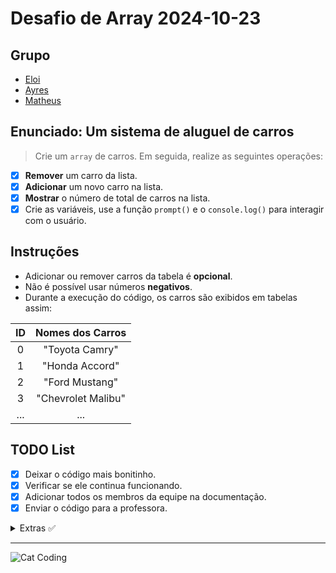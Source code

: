 <!-- markdownlint-disable MD033 -->

# Desafio de Array 2024-10-23

## Grupo

- [Eloi](https://github.com/Eloi-0001)
- [Ayres](https://github.com/Kacaii)
- [Matheus](https://github.com/eumatheuslucena)

## Enunciado: Um sistema de aluguel de carros

> Crie um `array` de carros. Em seguida, realize as seguintes operações:

- [x] **Remover** um carro da lista.
- [x] **Adicionar** um novo carro na lista.
- [x] **Mostrar** o número de total de carros na lista.
- [x] Crie as variáveis, use a função `prompt()` e o `console.log()`
      para interagir com o usuário.

## Instruções

- Adicionar ou remover carros da tabela é **opcional**.
- Não é possível usar números **negativos**.
- Durante a execução do código, os carros são exibidos em tabelas assim:

| ID  |  Nomes dos Carros  |
| :-: | :----------------: |
|  0  |   "Toyota Camry"   |
|  1  |   "Honda Accord"   |
|  2  |   "Ford Mustang"   |
|  3  | "Chevrolet Malibu" |
| ... |        ...         |

## TODO List

- [x] Deixar o código mais bonitinho.
- [x] Verificar se ele continua funcionando.
- [x] Adicionar todos os membros da equipe na documentação.
- [x] Enviar o código para a professora.

<details>
<summary>Extras ✅</summary>

- [x] Evitar a _repetição_ de código.
- [x] Melhorar a legibilidade.
- [x] Agora é possível **adicionar** ou **remover** vários carros da lista!
- [x] README adicionado. 📑

</details>

---

![Cat Coding](https://c.tenor.com/g3y2q5VQxvAAAAAC/cat-computer.gif)

